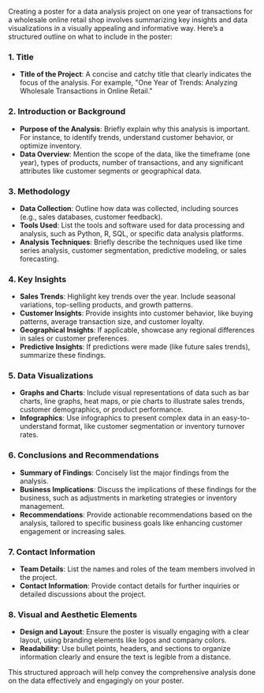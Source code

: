 Creating a poster for a data analysis project on one year of transactions for a wholesale online retail shop involves summarizing key insights and data visualizations in a visually appealing and informative way. Here’s a structured outline on what to include in the poster:

### 1. Title
- **Title of the Project**: A concise and catchy title that clearly indicates the focus of the analysis. For example, "One Year of Trends: Analyzing Wholesale Transactions in Online Retail."

### 2. Introduction or Background
- **Purpose of the Analysis**: Briefly explain why this analysis is important. For instance, to identify trends, understand customer behavior, or optimize inventory.
- **Data Overview**: Mention the scope of the data, like the timeframe (one year), types of products, number of transactions, and any significant attributes like customer segments or geographical data.

### 3. Methodology
- **Data Collection**: Outline how data was collected, including sources (e.g., sales databases, customer feedback).
- **Tools Used**: List the tools and software used for data processing and analysis, such as Python, R, SQL, or specific data analysis platforms.
- **Analysis Techniques**: Briefly describe the techniques used like time series analysis, customer segmentation, predictive modeling, or sales forecasting.

### 4. Key Insights
- **Sales Trends**: Highlight key trends over the year. Include seasonal variations, top-selling products, and growth patterns.
- **Customer Insights**: Provide insights into customer behavior, like buying patterns, average transaction size, and customer loyalty.
- **Geographical Insights**: If applicable, showcase any regional differences in sales or customer preferences.
- **Predictive Insights**: If predictions were made (like future sales trends), summarize these findings.

### 5. Data Visualizations
- **Graphs and Charts**: Include visual representations of data such as bar charts, line graphs, heat maps, or pie charts to illustrate sales trends, customer demographics, or product performance.
- **Infographics**: Use infographics to present complex data in an easy-to-understand format, like customer segmentation or inventory turnover rates.

### 6. Conclusions and Recommendations
- **Summary of Findings**: Concisely list the major findings from the analysis.
- **Business Implications**: Discuss the implications of these findings for the business, such as adjustments in marketing strategies or inventory management.
- **Recommendations**: Provide actionable recommendations based on the analysis, tailored to specific business goals like enhancing customer engagement or increasing sales.

### 7. Contact Information
- **Team Details**: List the names and roles of the team members involved in the project.
- **Contact Information**: Provide contact details for further inquiries or detailed discussions about the project.

### 8. Visual and Aesthetic Elements
- **Design and Layout**: Ensure the poster is visually engaging with a clear layout, using branding elements like logos and company colors.
- **Readability**: Use bullet points, headers, and sections to organize information clearly and ensure the text is legible from a distance.

This structured approach will help convey the comprehensive analysis done on the data effectively and engagingly on your poster.